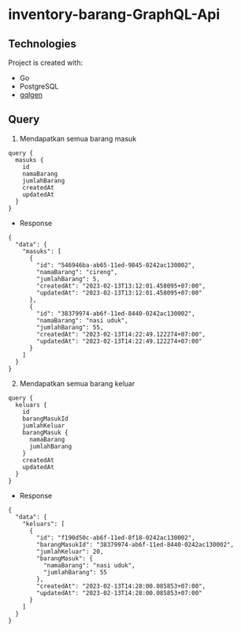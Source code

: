 # inventory-barang-GraphQL-Api

## Technologies
Project is created with:
* Go
* PostgreSQL
* [gqlgen](https://gqlgen.com/)

## Query

1. Mendapatkan semua barang masuk
```
query {
  masuks {
    id
    namaBarang
    jumlahBarang
    createdAt
    updatedAt
  }
}
```
- Response
```
{
  "data": {
    "masuks": [
      {
        "id": "546946ba-ab65-11ed-9845-0242ac130002",
        "namaBarang": "cireng",
        "jumlahBarang": 5,
        "createdAt": "2023-02-13T13:12:01.458095+07:00",
        "updatedAt": "2023-02-13T13:12:01.458095+07:00"
      },
      {
        "id": "38379974-ab6f-11ed-8440-0242ac130002",
        "namaBarang": "nasi uduk",
        "jumlahBarang": 55,
        "createdAt": "2023-02-13T14:22:49.122274+07:00",
        "updatedAt": "2023-02-13T14:22:49.122274+07:00"
      }
    ]
  }
}
```
2. Mendapatkan semua barang keluar
```
query {
  keluars {
    id
    barangMasukId
    jumlahKeluar
    barangMasuk {
      namaBarang
      jumlahBarang
    }
  	createdAt
    updatedAt
  }
}
```
- Response
```
{
  "data": {
    "keluars": [
      {
        "id": "f190d50c-ab6f-11ed-8f18-0242ac130002",
        "barangMasukId": "38379974-ab6f-11ed-8440-0242ac130002",
        "jumlahKeluar": 20,
        "barangMasuk": {
          "namaBarang": "nasi uduk",
          "jumlahBarang": 55
        },
        "createdAt": "2023-02-13T14:28:00.085853+07:00",
        "updatedAt": "2023-02-13T14:28:00.085853+07:00"
      }
    ]
  }
}
```

